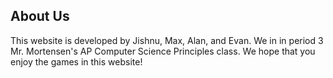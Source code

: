 ## About Us

This website is developed by Jishnu, Max, Alan, and Evan. We in in period 3 Mr. Mortensen's AP Computer Science Principles class. We hope that you enjoy the games in this website!